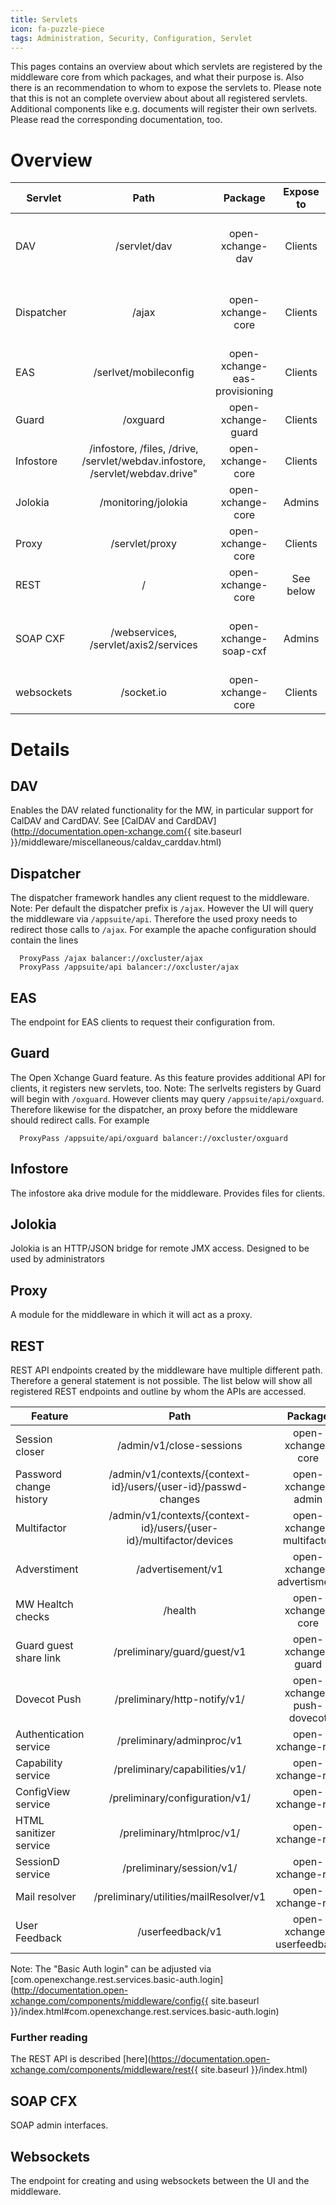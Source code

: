```yaml
---
title: Servlets
icon: fa-puzzle-piece
tags: Administration, Security, Configuration, Servlet
---
```


This pages contains an overview about which servlets are registered by the middleware core from which packages, and what their purpose is. Also there is an recommendation to whom to expose the servlets to.
Please note that this is not an complete overview about about all registered servlets. Additional components like e.g. documents will register their own serlvets. Please read the corresponding documentation, too.

# Overview


| Servlet             | Path                        | Package                           | Expose to    | Property to configure                     |
|---------------------|:---------------------------:|:---------------------------------:|:------------:|------------------------------------------:|
| DAV                 | /servlet/dav                | open-xchange-dav                  | Clients      | [com.openexchange.dav.prefixPath](http://documentation.open-xchange.com/components/middleware/config{{ site.baseurl }}/index.html#com.openexchange.dav.prefixPath)   |
| Dispatcher          | /ajax                       | open-xchange-core                 | Clients      | [com.openexchange.dispatcher.prefixPath](http://documentation.open-xchange.com/components/middleware/config{{ site.baseurl }}/index.html#com.openexchange.dispatcher.prefix)   |
| EAS                 | /serlvet/mobileconfig       | open-xchange-eas-provisioning     | Clients      |                                           |
| Guard               | /oxguard                    | open-xchange-guard                | Clients      |                                           |
| Infostore           | /infostore, /files, /drive, /servlet/webdav.infostore, /servlet/webdav.drive"   | open-xchange-core     | Clients    |     |
| Jolokia             | /monitoring/jolokia         | open-xchange-core                 | Admins       |                                           |
| Proxy               | /servlet/proxy              | open-xchange-core                 | Clients      |                                           |
| REST                | /                           | open-xchange-core                 | See below    |                                           |
| SOAP CXF            | /webservices, /servlet/axis2/services   | open-xchange-soap-cxf   | Admins     | [com.openexchange.soap.cxf.baseAddress](http://documentation.open-xchange.com/components/middleware/config{{ site.baseurl }}/index.html#com.openexchange.soap.cxf.baseAddress)   |
| websockets          | /socket.io                  | open-xchange-core                 | Clients      |                                           |


# Details

## DAV

Enables the DAV related functionality for the MW, in particular support for CalDAV and CardDAV. See [CalDAV and CardDAV](http://documentation.open-xchange.com{{ site.baseurl }}/middleware/miscellaneous/caldav_carddav.html)

## Dispatcher

The dispatcher framework handles any client request to the middleware. 
Note: Per default the dispatcher prefix is ``/ajax``. However the UI will query the middleware via ``/appsuite/api``. Therefore the used proxy needs to redirect those calls to ``/ajax``. For example the apache configuration should contain the lines

```
  ProxyPass /ajax balancer://oxcluster/ajax
  ProxyPass /appsuite/api balancer://oxcluster/ajax
```

## EAS

The endpoint for EAS clients to request their configuration from.

## Guard

The Open Xchange Guard feature. As this feature provides additional API for clients, it registers new servlets, too.
Note: The serlvelts registers by Guard will begin with ``/oxguard``. However clients may query ``/appsuite/api/oxguard``. Therefore likewise for the dispatcher, an proxy before the middleware should redirect calls. For example

```
  ProxyPass /appsuite/api/oxguard balancer://oxcluster/oxguard
```
## Infostore

The infostore aka drive module for the middleware. Provides files for clients.

## Jolokia

Jolokia is an HTTP/JSON bridge for remote JMX access. Designed to be used by administrators

## Proxy

A module for the middleware in which it will act as a proxy.

## REST

REST API endpoints created by the middleware have multiple different path. Therefore a general statement is not possible. The list below will show all registered REST endpoints and outline by whom the APIs are accessed.


| Feature                   | Path                                                                  | Package                     | Accessible by      |
|---------------------------|:---------------------------------------------------------------------:|:---------------------------:|-------------------:|
| Session closer            | /admin/v1/close-sessions                                              | open-xchange-core           | Master Admins      |
| Password change history   | /admin/v1/contexts/{context-id}/users/{user-id}/passwd-changes        | open-xchange-admin          | [Individual](https://documentation.open-xchange.com{{ site.baseurl }}/middleware/security_and_encryption/password_change_history.html)   |
| Multifactor               | /admin/v1/contexts/{context-id}/users/{user-id}/multifactor/devices   | open-xchange-multifactor    | Basic Auth login   |
| Adverstiment              | /advertisement/v1                                                     | open-xchange-advertisment   | Basic Auth login   |
| MW Healtch checks         | /health                                                               | open-xchange-core           | [Health check login](http://documentation.open-xchange.com/components/middleware/config{{ site.baseurl }}/index.html#com.openexchange.health.username)   |
| Guard guest share link    | /preliminary/guard/guest/v1                                           | open-xchange-guard          | Basic Auth login   |
| Dovecot Push              | /preliminary/http-notify/v1/                                          | open-xchange-push-dovecot   | Basic Auth login   |
| Authentication service    | /preliminary/adminproc/v1                                             | open-xchange-rest           | Basic Auth login   |
| Capability service        | /preliminary/capabilities/v1/                                         | open-xchange-rest           | Basic Auth login   |
| ConfigView service        | /preliminary/configuration/v1/                                        | open-xchange-rest           | Basic Auth login   |
| HTML sanitizer service    | /preliminary/htmlproc/v1/                                             | open-xchange-rest           | Basic Auth login   |
| SessionD service          | /preliminary/session/v1/                                              | open-xchange-rest           | Basic Auth login   |
| Mail resolver             | /preliminary/utilities/mailResolver/v1                                | open-xchange-rest           | Basic Auth login   |
| User Feedback             | /userfeedback/v1                                                      | open-xchange-userfeedback   | Basic Auth login   |

Note: The "Basic Auth login" can be adjusted via [com.openexchange.rest.services.basic-auth.login](http://documentation.open-xchange.com/components/middleware/config{{ site.baseurl }}/index.html#com.openexchange.rest.services.basic-auth.login)

### Further reading

The REST API is described [here](https://documentation.open-xchange.com/components/middleware/rest{{ site.baseurl }}/index.html)


## SOAP CFX

SOAP admin interfaces.

## Websockets

The endpoint for creating and using websockets between the UI and the middleware.